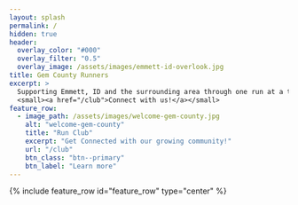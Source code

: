 ```yaml
---
layout: splash
permalink: /
hidden: true
header:
  overlay_color: "#000"
  overlay_filter: "0.5"
  overlay_image: /assets/images/emmett-id-overlook.jpg
title: Gem County Runners
excerpt: >
  Supporting Emmett, ID and the surrounding area through one run at a time. <br />
  <small><a href="/club">Connect with us!</a></small>
feature_row:
  - image_path: /assets/images/welcome-gem-county.jpg
    alt: "welcome-gem-county"
    title: "Run Club"
    excerpt: "Get Connected with our growing community!"
    url: "/club"
    btn_class: "btn--primary"
    btn_label: "Learn more"
---
```


{% include feature_row id="feature_row" type="center" %}